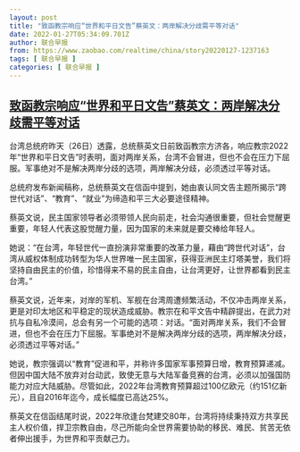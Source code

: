 ```yaml
---
layout: post
title: "致函教宗响应“世界和平日文告”蔡英文：两岸解决分歧需平等对话"
date: 2022-01-27T05:34:09.701Z
author: 联合早报
from: https://www.zaobao.com/realtime/china/story20220127-1237163
tags: [ 联合早报 ]
categories: [ 联合早报 ]
---
```

<!--1643277540000-->
[致函教宗响应“世界和平日文告”蔡英文：两岸解决分歧需平等对话](https://www.zaobao.com/realtime/china/story20220127-1237163)
------

<div>
<p>台湾总统府昨天（26日）透露，总统蔡英文日前致函教宗方济各，响应教宗2022年“世界和平日文告”时表明，面对两岸关系，台湾不会冒进，但也不会在压力下屈服。军事绝对不是解决两岸分歧的选项，两岸解决分歧，必须透过平等对话。</p><p>总统府发布新闻稿称，总统蔡英文在信函中提到，她由衷认同文告主题所揭示“跨世代对话”、“教育”、“就业”为缔造和平三大必要途径精神。</p><p>蔡英文说，民主国家领导者必须带领人民向前走，社会沟通很重要，但社会觉醒更重要，年轻人代表这股觉醒力量，因为国家的未来就是要交棒给年轻人。</p><section id="imu"><div id="dfp-ad-imu1">        </div></section><p>她说：“在台湾，年轻世代一直扮演非常重要的改革力量，藉由“跨世代对话”，台湾从威权体制成功转型为华人世界唯一民主国家，获得亚洲民主灯塔美誉，我们将坚持自由民主的价值，珍惜得来不易的民主自由，让台湾更好，让世界都看到民主台湾。”</p><p>蔡英文说，近年来，对岸的军机、军舰在台湾周遭频繁活动，不仅冲击两岸关系，更是对印太地区和平稳定的现状造成威胁。教宗在和平文告中精辟提出，在武力对抗与自私冷漠间，总会有另一个可能的选项：对话。“面对两岸关系，我们不会冒进，但也不会在压力下屈服。军事绝对不是解决两岸分歧的选项，两岸解决分歧，必须透过平等对话。”</p><p>她说，教宗强调以“教育”促进和平，并称许多国家军事预算日增，教育预算递减。但因中国大陆不放弃对台动武，致使无意与大陆军备竞赛的台湾，必须以加强国防能力对应大陆威胁。尽管如此，2022年台湾教育预算超过100亿欧元（约151亿新元），且自2016年迄今，成长幅度已高达25%。</p><div id="innity-in-post"></div><div id="dfp-ad-midarticlespecial">        </div><p>蔡英文在信函结尾时说，2022年欣逢台梵建交80年，台湾将持续秉持双方共享民主人权价值，捍卫宗教自由，尽己所能向全世界需要协助的移民、难民、贫苦无依者伸出援手，为世界和平贡献己力。</p>      <div class="cx_paywall_placeholder" id="sph_cdp_40"></div>
</div>
